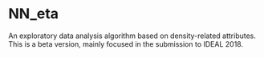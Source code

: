 # NN_eta
An exploratory data analysis algorithm based on density-related attributes.
This is a beta version, mainly focused in the submission to IDEAL 2018.

